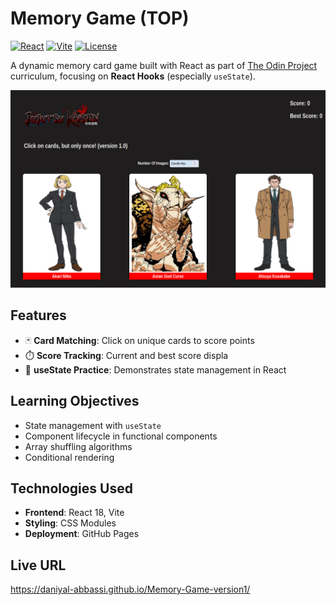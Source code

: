 # Memory Game (TOP)

[![React](https://img.shields.io/badge/React-18.x-blue)](https://reactjs.org/)
[![Vite](https://img.shields.io/badge/Vite-4.x-yellow)](https://vitejs.dev/)
[![License](https://img.shields.io/badge/License-MIT-green)](https://opensource.org/licenses/MIT)


A dynamic memory card game built with React as part of [The Odin Project](https://www.theodinproject.com/) curriculum, focusing on **React Hooks** (especially `useState`).

![Game Screenshot](/public/memory-game.png)

## Features

- 🃏 **Card Matching**: Click on unique cards to score points
- ⏱️ **Score Tracking**: Current and best score displa
- 🔄 **useState Practice**: Demonstrates state management in React

## Learning Objectives

- State management with `useState`
- Component lifecycle in functional components
- Array shuffling algorithms
- Conditional rendering

## Technologies Used

- **Frontend**: React 18, Vite
- **Styling**: CSS Modules
- **Deployment**: GitHub Pages

## Live URL

https://daniyal-abbassi.github.io/Memory-Game-version1/